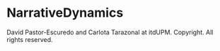 # NarrativeDynamics

David Pastor-Escuredo and Carlota Tarazonal at itdUPM.
Copyright. All rights reserved.
